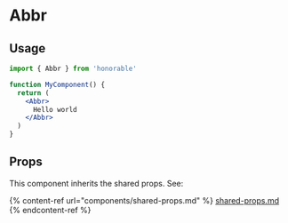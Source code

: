 # Abbr

## Usage

```jsx
import { Abbr } from 'honorable'

function MyComponent() {
  return (
    <Abbr>
      Hello world
    </Abbr>
  )
}
```

## Props

This component inherits the shared props. See:

{% content-ref url="components/shared-props.md" %}
[shared-props.md](components/shared-props.md)
{% endcontent-ref %}

